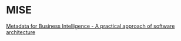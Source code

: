 # MISE
[Metadata for Business Intelligence - A practical approach of software architecture](https://fenix.tecnico.ulisboa.pt/cursos/mise/dissertacao/1972678479054920)
